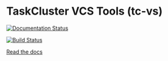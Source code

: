 # TaskCluster VCS Tools (tc-vs)

[![Documentation Status](https://readthedocs.org/projects/tc-vcs/badge/?version=latest)](https://readthedocs.org/projects/tc-vcs/?badge=latest)

[![Build Status](https://travis-ci.org/taskcluster/taskcluster-vcs.svg?branch=master)](https://travis-ci.org/taskcluster/taskcluster-vcs)

[Read the docs](http://tc-vcs.readthedocs.org/en/latest/)

